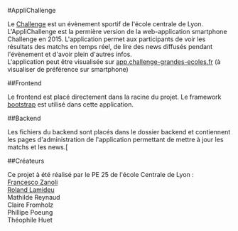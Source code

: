 #AppliChallenge

Le [Challenge](http://www.challenge-grandes-ecoles.fr/) est un évènement sportif de l'école centrale de Lyon.  
L'AppliChallenge est la permière version de la web-application smartphone Challenge en 2015. L'application permet aux participants de voir les résultats des matchs en temps réel, de lire des news diffusés pendant l'évènement et d'avoir plein d'autres infos.  
L'application peut être visualisée sur [app.challenge-grandes-ecoles.fr](http://app.challenge-grandes-ecoles.fr) (à visualiser de préférence sur smartphone)

##Frontend

Le frontend est placé directement dans la racine du projet. Le framework [bootstrap](https://github.com/twbs/bootstrap) est utilisé dans cette application.

##Backend

Les fichiers du backend sont placés dans le dossier backend et contiennent les pages d'administration de l'application permettant de mettre à jour les matchs et les news.[

##Créateurs

Ce projet à été réalisé par le PE 25 de l'école Centrale de Lyon :  
[Francesco Zanoli](https://github.com/FrancescoZ)  
[Roland Lamideu](https://github.com/thalkz)  
Mathilde Reynaud  
Claire Fromholz  
Phillipe Poeung  
Théophile Huet  
